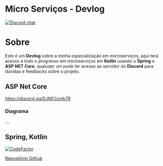 # Micro Serviços - Devlog

[![Discord chat](https://img.shields.io/discord/1159121909087215666?logo=discord)](https://discord.gg/DJNFCcmk7R)


# Sobre

 Este é um **Devlog** sobre a minha especialização em microserviços, aqui terá acesso a todo o progresso em microserviços em **Kotlin** usando o  **Spring** e **ASP NET Core**, qualuqer um pode ter acesso ao servidor do **Discord** para dúvidas e feedbacks sobre o projeto.
 
## ASP Net Core

https://discord.gg/DJNFCcmk7R

### Diagrama
....

## Spring, Kotlin

[![CodeFactor](https://www.codefactor.io/repository/github/thalysmarciobn/microservices_spring/badge)](https://www.codefactor.io/repository/github/thalysmarciobn/microservices_spring)

[Repositório Github](https://github.com/thalysmarciobn/microservices_spring)
